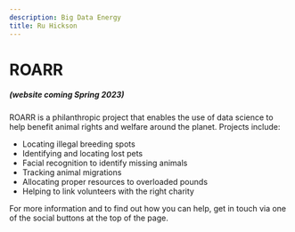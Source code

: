 ```yaml
---
description: Big Data Energy
title: Ru Hickson
---
```


# ROARR
##### (website coming Spring 2023)

ROARR is a philanthropic project that enables the use of data science to help benefit animal rights and welfare around the planet. Projects include:
- Locating illegal breeding spots
- Identifying and locating lost pets
- Facial recognition to identify missing animals
- Tracking animal migrations
- Allocating proper resources to overloaded pounds
- Helping to link volunteers with the right charity

For more information and to find out how you can help, get in touch via one of the social buttons at the top of the page.
